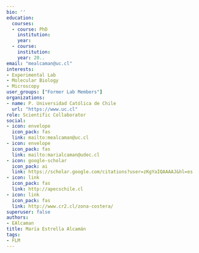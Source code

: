 ```yaml
---
bio: ''
education:
  courses:
  - course: PhD 
    institution:  
    year: 
  - course: 
    institution: 
    year: 20..
email: "mealcaman@uc.cl"
interests:
- Experimental Lab
- Molecular Biology
- Microscopy
user_groups: ["Former Lab Members"]
organizations:
- name: P. Universidad Católica de Chile
  url: "https://www.uc.cl"
role: Scientific Collaborator
social:
- icon: envelope
  icon_pack: fas
  link: mailto:mealcaman@uc.cl
- icon: envelope
  icon_pack: fas
  link: mailto:marialcaman@udec.cl
- icon: google-scholar
  icon_pack: ai
  link: https://scholar.google.com/citations?user=zKgYaIQAAAAJ&hl=es
- icon: link
  icon_pack: fas
  link: http://apecschile.cl
- icon: link
  icon_pack: fas
  link: http://www.cr2.cl/zona-costera/
superuser: false
authors:
- EAlcaman
title: María Estrella Alcamán
tags:
- FLM
---
```

